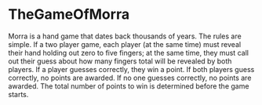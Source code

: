 # TheGameOfMorra
Morra is a hand game that dates back thousands of years. The rules are simple. If a two
player game, each player (at the same time) must reveal their hand holding out zero to
five fingers; at the same time, they must call out their guess about how many fingers
total will be revealed by both players. If a player guesses correctly, they win a point. If
both players guess correctly, no points are awarded. If no one guesses correctly, no
points are awarded. The total number of points to win is determined before the game
starts.
